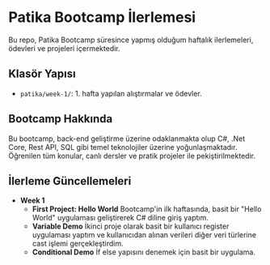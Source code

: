 # Patika Bootcamp İlerlemesi

Bu repo, Patika Bootcamp süresince yapmış olduğum haftalık ilerlemeleri, ödevleri ve projeleri içermektedir.

## Klasör Yapısı

- `patika/week-1/`: 1. hafta yapılan alıştırmalar ve ödevler.

## Bootcamp Hakkında

Bu bootcamp, back-end geliştirme üzerine odaklanmakta olup C#, .Net Core, Rest API, SQL gibi temel teknolojiler üzerine yoğunlaşmaktadır. Öğrenilen tüm konular, canlı dersler ve pratik projeler ile pekiştirilmektedir.


## İlerleme Güncellemeleri

- **Week 1**
    - **First Project: Hello World**
    Bootcamp'in ilk haftasında, basit bir "Hello World" uygulaması geliştirerek C# diline giriş yaptım.
    - **Variable Demo**
    İkinci proje olarak basit bir kullanıcı register uygulaması yaptım ve kullanıcıdan alınan verileri diğer veri türlerine cast işlemi gerçekleştirdim.
    - **Conditional Demo**
    İf else yapısını denemek için basit bir uygulama.
